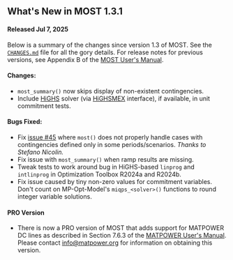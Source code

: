 What's New in MOST 1.3.1
------------------------

#### Released Jul 7, 2025

Below is a summary of the changes since version 1.3 of MOST. See the
[`CHANGES.md`][1] file for all the gory details. For release notes for
previous versions, see Appendix B of the [MOST User's Manual][2].

#### Changes:
  - `most_summary()` now skips display of non-existent contingencies.
  - Include [HiGHS](https://highs.dev) solver (via
    [HiGHSMEX](https://github.com/savyasachi/HiGHSMEX) interface), if
    available, in unit commitment tests.

#### Bugs Fixed:
  - Fix [issue #45][3] where `most()` does not properly handle cases with
    contingencies defined only in some periods/scenarios.
    *Thanks to Stefano Nicolin.*
  - Fix issue with `most_summary()` when ramp results are missing.
  - Tweak tests to work around bug in HiGHS-based `linprog` and
    `intlinprog` in Optimization Toolbox R2024a and R2024b.
  - Fix issue caused by tiny non-zero values for commitment variables.
    Don't count on MP-Opt-Model's `miqps_<solver>()` functions to round
    integer variable solutions.

#### PRO Version
  - There is now a PRO version of MOST that adds support for MATPOWER DC
    lines as described in Section 7.6.3 of the [MATPOWER User's Manual][4].
    Please contact [info@matpower.org](mailto:info@matpower.org?subject=MOST%20Pro&body=Please%20send%20me%20information%20on%20obtaining%20MOST%20Pro.)
    for information on obtaining this version.


[1]: ../../CHANGES.md
[2]: ../MOST-manual.pdf
[3]: https://github.com/MATPOWER/most/issues/45
[4]: https://matpower.org/docs/MATPOWER-manual-8.1.pdf
